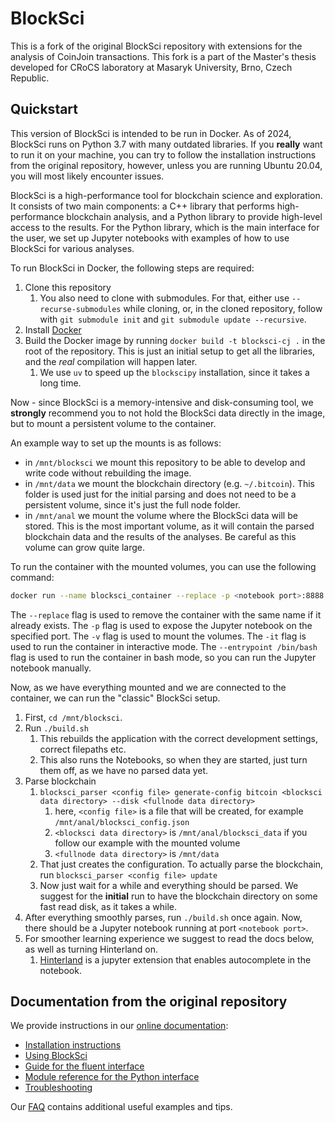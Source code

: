 # BlockSci

This is a fork of the original BlockSci repository with extensions for the analysis of CoinJoin transactions.
This fork is a part of the Master's thesis developed for CRoCS laboratory at Masaryk University, Brno, Czech Republic.

## Quickstart
This version of BlockSci is intended to be run in Docker. As of 2024, BlockSci runs on Python 3.7 with many outdated libraries. If you **really** want to run it on your machine, you can try to follow the installation
instructions from the original repository, however, unless you are running Ubuntu 20.04, you will most likely encounter issues.

BlockSci is a high-performance tool for blockchain science and exploration. It consists of two main components: a C++ library that performs high-performance blockchain analysis, and a Python library to provide high-level access to the results.
For the Python library, which is the main interface for the user, we set up Jupyter notebooks with examples of how to use BlockSci for various analyses.

To run BlockSci in Docker, the following steps are required:

1. Clone this repository
    1. You also need to clone with submodules. For that, either use `--recurse-submodules` while cloning, or, in the cloned repository, follow with `git submodule init` and `git submodule update --recursive`.
2. Install [Docker](https://docs.docker.com/get-docker/)
3. Build the Docker image by running `docker build -t blocksci-cj .` in the root of the repository. This is just an initial setup to get all the libraries, and the *real* compilation will happen later.
    1. We use `uv` to speed up the `blockscipy` installation, since it takes a long time.

Now - since BlockSci is a memory-intensive and disk-consuming tool, we **strongly** recommend you to not hold the BlockSci data directly in the image, but to mount a persistent volume to the container.

An example way to set up the mounts is as follows:

- in `/mnt/blocksci` we mount this repository to be able to develop and write code without rebuilding the image.
- in `/mnt/data` we mount the blockchain directory (e.g. `~/.bitcoin`). This folder is used just for the initial parsing and does not need to be a persistent volume, since it's just the full node folder.
- in `/mnt/anal` we mount the volume where the BlockSci data will be stored. This is the most important volume, as it will contain the parsed blockchain data and the results of the analyses. Be careful as this volume can grow quite large.

To run the container with the mounted volumes, you can use the following command:

```bash
docker run --name blocksci_container --replace -p <notebook port>:8888 -v <this repository folder>:/mnt/blocksci -v <bitcoin fullnode directory>:/mnt/data  -v <analysis volume>:/mnt/anal -it --entrypoint /bin/bash blocksci-cj:latest
```

The `--replace` flag is used to remove the container with the same name if it already exists. The `-p` flag is used to expose the Jupyter notebook on the specified port. The `-v` flag is used to mount the volumes. The `-it` flag is used to run the container in interactive mode. The `--entrypoint /bin/bash` flag is used to run the container in bash mode, so you can run the Jupyter notebook manually.

Now, as we have everything mounted and we are connected to the container, we can run the "classic" BlockSci setup.

1. First, `cd /mnt/blocksci`.
2. Run `./build.sh`
    1. This rebuilds the application with the correct development settings, correct filepaths etc.
    2. This also runs the Notebooks, so when they are started, just turn them off, as we have no parsed data yet.
2. Parse blockchain 
    1. `blocksci_parser <config file> generate-config bitcoin <blocksci data directory> --disk <fullnode data directory>`
        1. here, `<config file>` is a file that will be created, for example `/mnt/anal/blocksci_config.json`
        2. `<blocksci data directory>` is `/mnt/anal/blocksci_data` if you follow our example with the mounted volume 
        3. `<fullnode data directory>` is `/mnt/data`
    2. That just creates the configuration. To actually parse the blockchain, run `blocksci_parser <config file> update` 
    3. Now just wait for a while and everything should be parsed. We suggest for the **initial** run to have the blockchain directory on some fast read disk, as it takes a while.
3. After everything smoothly parses, run `./build.sh` once again. Now, there should be a Jupyter notebook running at port `<notebook port>`.
4. For smoother learning experience we suggest to read the docs below, as well as turning Hinterland on.
    1. [Hinterland](https://jupyter-contrib-nbextensions.readthedocs.io/en/latest/nbextensions/hinterland/README.html) is a jupyter extension that enables autocomplete in the notebook.

## Documentation from the original repository

We provide instructions in our [online documentation](https://citp.github.io/BlockSci/):

- [Installation instructions](https://citp.github.io/BlockSci/setup.html)
- [Using BlockSci](https://citp.github.io/BlockSci/using-blocksci.html)
- [Guide for the fluent interface](https://citp.github.io/BlockSci/fluent-interface.html)
- [Module reference for the Python interface](https://citp.github.io/BlockSci/reference/reference.html)
- [Troubleshooting](https://citp.github.io/BlockSci/troubleshooting.html)

Our [FAQ](https://github.com/citp/BlockSci/wiki) contains additional useful examples and tips.


